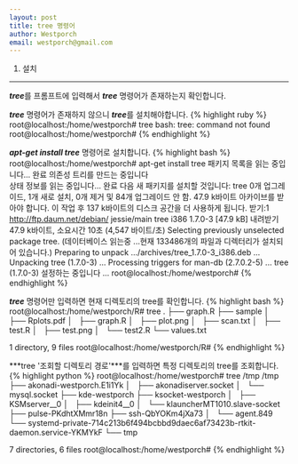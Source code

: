 ```yaml
--- 
layout: post
title: tree 명령어
author: Westporch
email: westporch@gmail.com
---
```


1. 설치
-------

***tree***를 프롬프트에 입력해서 ***tree*** 명령어가 존재하는지 확인합니다.

***tree*** 명령어가 존재하지 않으니 ***tree***를 설치해야합니다.
{% highlight ruby %}
root@localhost:/home/westporch# tree
bash: tree: command not found
root@localhost:/home/westporch#
{% endhighlight %}

***apt-get install tree*** 명령어로 설치합니다. 
{% highlight bash %}
root@localhost:/home/westporch# apt-get install tree
패키지 목록을 읽는 중입니다... 완료
의존성 트리를 만드는 중입니다       
상태 정보를 읽는 중입니다... 완료
다음 새 패키지를 설치할 것입니다:
  tree
0개 업그레이드, 1개 새로 설치, 0개 제거 및 84개 업그레이드 안 함.
47.9 k바이트 아카이브를 받아야 합니다.
이 작업 후 137 k바이트의 디스크 공간을 더 사용하게 됩니다.
받기:1 http://ftp.daum.net/debian/ jessie/main tree i386 1.7.0-3 [47.9 kB]
내려받기 47.9 k바이트, 소요시간 10초 (4,547 바이트/초)
Selecting previously unselected package tree.
(데이터베이스 읽는중 ...현재 133486개의 파일과 디렉터리가 설치되어 있습니다.)
Preparing to unpack .../archives/tree_1.7.0-3_i386.deb ...
Unpacking tree (1.7.0-3) ...
Processing triggers for man-db (2.7.0.2-5) ...
tree (1.7.0-3) 설정하는 중입니다 ...
root@localhost:/home/westporch# 
{% endhighlight %}


***tree*** 명령어만 입력하면 현재 디렉토리의 tree를 확인합니다.
{% highlight bash %}
root@localhost:/home/westporch/R# tree
.
├── graph.R
├── sample
│   ├── Rplots.pdf
│   ├── graph.R
│   ├── plot.png
│   ├── scan.txt
│   ├── test.R
│   ├── test.png
│   └── test2.R
└── values.txt

1 directory, 9 files
root@localhost:/home/westporch/R#
{% endhighlight %}

***tree '조회할 디렉토리 경로'***를 입력하면 특정 디렉토리의 tree를 조회합니다.
{% highlight python %}
root@localhost:/home/westporch# tree /tmp
/tmp
├── akonadi-westporch.E1i1Yk
│   ├── akonadiserver.socket
│   └── mysql.socket
├── kde-westporch
├── ksocket-westporch
│   ├── KSMserver__0
│   ├── kdeinit4__0
│   └── klauncherMT1010.slave-socket
├── pulse-PKdhtXMmr18n
├── ssh-QbYOKm4jXa73
│   └── agent.849
└── systemd-private-714c213b6f494bcbbd9daec6af73423b-rtkit-daemon.service-YKMYkF
    └── tmp

7 directories, 6 files
root@localhost:/home/westporch#
{% endhighlight %}
